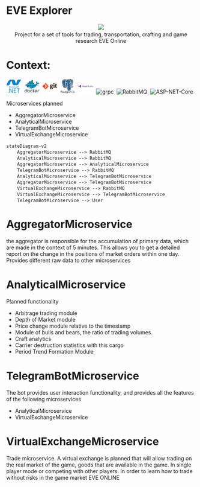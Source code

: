 # EVE Explorer
<div id="header" align="center">
  <img src="https://upload.wikimedia.org/wikipedia/commons/thumb/5/51/EVE_online_logo.svg/1200px-EVE_online_logo.svg.png" width="650"/>
</div>

<div id="header" align="center">
  Project for a set of tools for trading, transportation, crafting and game research EVE Online 
</div>

# Context: 
<div>
  <img src="https://github.com/devicons/devicon/blob/master/icons/dot-net/dot-net-plain-wordmark.svg" title=".net 7" alt=".net 7" width="40" height="40"/>&nbsp;
  <img src="https://github.com/devicons/devicon/blob/master/icons/docker/docker-original-wordmark.svg" title="Docker" alt="Docker" width="40" height="40"/>&nbsp;
  <img src="https://github.com/devicons/devicon/blob/master/icons/git/git-original-wordmark.svg" title="git" alt="git" width="40" height="40"/>&nbsp;  
  <img src="https://github.com/devicons/devicon/blob/master/icons/postgresql/postgresql-original-wordmark.svg" title="PostgreSQL" alt="PostgreSQL" width="40" height="40"/>&nbsp;
  <img src="https://github.com/devicons/devicon/blob/master/icons/visualstudio/visualstudio-plain-wordmark.svg" title="VS" alt="VS" width="40" height="40"/>&nbsp;
  <img src="https://grpc.io/img/logos/grpc-icon-color.png" title="grpc" alt="grpc" width="40" height="40"/>&nbsp;
  <img src="https://upload.wikimedia.org/wikipedia/commons/thumb/7/71/RabbitMQ_logo.svg/2560px-RabbitMQ_logo.svg.png" title="RabbitMQ" alt="RabbitMQ" width="60" height="60"/>&nbsp;
  <img src="https://somostechies.com/content/images/2019/08/ASP-NET-Core-Logo-1.png" title="ASP-NET-Core" alt="ASP-NET-Core" width="40" height="40"/>&nbsp;
</div>

Microservices planned 

* AggregatorMicroservice 
* AnalyticalMicroservice 
* TelegramBotMicroservice 
* VirtualExchangeMicroservice

```mermaid
stateDiagram-v2
    AggregatorMicroservice --> RabbitMQ
    AnalyticalMicroservice --> RabbitMQ
    AggregatorMicroservice --> AnalyticalMicroservice
    TelegramBotMicroservice --> RabbitMQ
    AnalyticalMicroservice --> TelegramBotMicroservice
    AggregatorMicroservice --> TelegramBotMicroservice
    VirtualExchangeMicroservice --> RabbitMQ
    VirtualExchangeMicroservice --> TelegramBotMicroservice
    TelegramBotMicroservice --> User
```
# AggregatorMicroservice

the aggregator is responsible for the accumulation of primary data, which are made in the context of 5 minutes.
This allows you to get a detailed report on the change in the positions of market orders within one day.
Provides different raw data to other microservices

# AnalyticalMicroservice

Planned functionality

* Arbitrage trading module
* Depth of Market module
* Price change module relative to the timestamp
* Module of bulls and bears, the ratio of trading volumes.
* Craft analytics
* Carrier destruction statistics with this cargo
* Period Trend Formation Module

# TelegramBotMicroservice 

The bot provides user interaction functionality, and provides all the features of the following microservices
* AnalyticalMicroservice
* VirtualExchangeMicroservice

# VirtualExchangeMicroservice

Trade microservice.
A virtual exchange is planned that will allow trading on the real market of the game, goods that are available in the game.
In single player mode or competing with other players.
In order to learn how to trade without risks in the game market EVE ONLINE
